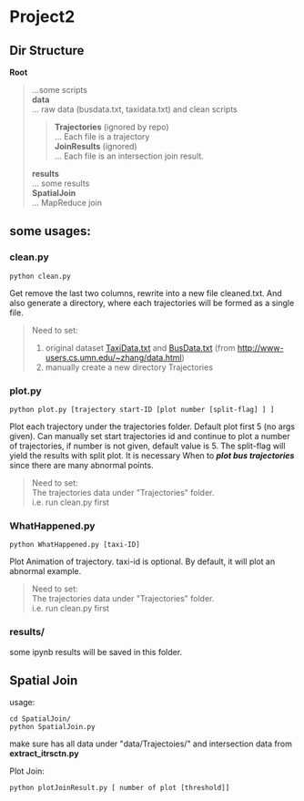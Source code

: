 # Project2

## Dir Structure

__Root__  
> ...some scripts  
>__data__  
> ... raw data (busdata.txt, taxidata.txt) and clean scripts    
>>__Trajectories__  (ignored by repo)  
>> ... Each file is a trajectory  
>>__JoinResults__  (ignored)  
>> ... Each file is an intersection join result. 
>
>__results__  
> ... some results  
>__SpatialJoin__  
> ... MapReduce join

## some usages:
### clean.py
	python clean.py

Get remove the last two columns, rewrite into a new file cleaned.txt. And also generate a directory, where each trajectories will be formed as a single file.  
>Need to set:  
>1. original dataset [TaxiData.txt](http://www-users.cs.umn.edu/~tianhe/BIGDATA/UrbanCPS/TaxiData/TaxiData) and [BusData.txt](http://www-users.cs.umn.edu/~tianhe/BIGDATA/UrbanCPS/BusData/BusData) (from http://www-users.cs.umn.edu/~zhang/data.html)   
>2. manually create a new directory Trajectories

### plot.py
	python plot.py [trajectory start-ID [plot number [split-flag] ] ]

Plot each trajectory under the trajectories folder.
Default plot first 5 (no args given). Can manually set start trajectories id and continue to plot a number of trajectories, if number is not given, default value is 5. The split-flag will yield the results with split plot. It is necessary When to ***plot bus trajectories*** since there are many abnormal points.
>Need to set:  
>The trajectories data under "Trajectories" folder.  
>i.e. run clean.py first

### WhatHappened.py
	python WhatHappened.py [taxi-ID]
	
Plot Animation of trajectory. taxi-id is optional. By default, it will plot an abnormal example.  
>Need to set:  
>The trajectories data under "Trajectories" folder.  
>i.e. run clean.py first

### results/
some ipynb results will be saved in this folder. 

##  Spatial Join
usage:  

	cd SpatialJoin/
	python SpatialJoin.py

make sure has all data under "data/Trajectoies/" and intersection data from **extract_itrsctn.py**

Plot Join:

	python plotJoinResult.py [ number of plot [threshold]]
